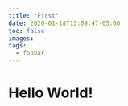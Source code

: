 ```yaml
---
title: "First"
date: 2020-01-18T13:09:47-05:00
toc: false
images:
tags: 
  - foobar
---
```


# Hello World!